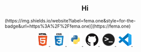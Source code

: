 <h2 align="center">Hi</h2>
(https://img.shields.io/website?label=fema.one&style=for-the-badge&url=https%3A%2F%2Ffema.one)](https://fema.one)

<p align="center">
  
  <a title="Html" href="https://www.w3.org/html/">
    <img width="40" src="https://raw.githubusercontent.com/github/explore/master/topics/html/html.png" alt="Html's logo" />
  </a>&nbsp;

  <a title="Css" href="https://css-tricks.com/">
      <img width="40" src="https://raw.githubusercontent.com/github/explore/master/topics/css/css.png" alt="Css's logo" />
  </a>&nbsp;
  
  <a title="Python" href="https://www.python.org/">
      <img width="40" src="https://raw.githubusercontent.com/github/explore/master/topics/python/python.png" alt="Python's logo" />
  </a>&nbsp;

  <a title="Github" href="https://github.com">
      <img width="40" src="https://raw.githubusercontent.com/github/explore/master/topics/github/github.png" alt="Github's logo" />
  </a>&nbsp;

<a title="Terminal" href="https://en.wikipedia.org/wiki/HTTP_404">
    <img width="40" src="https://raw.githubusercontent.com/github/explore/master/topics/terminal/terminal.png" alt="Terminal's logo" />
</a>&nbsp;

  <a title="Visual-studio-code" href="https://code.visualstudio.com/">
      <img width="40" src="https://raw.githubusercontent.com/github/explore/master/topics/visual-studio-code/visual-studio-code.png" alt="Visual-studio-code's logo" />
  </a>&nbsp;
</p>

